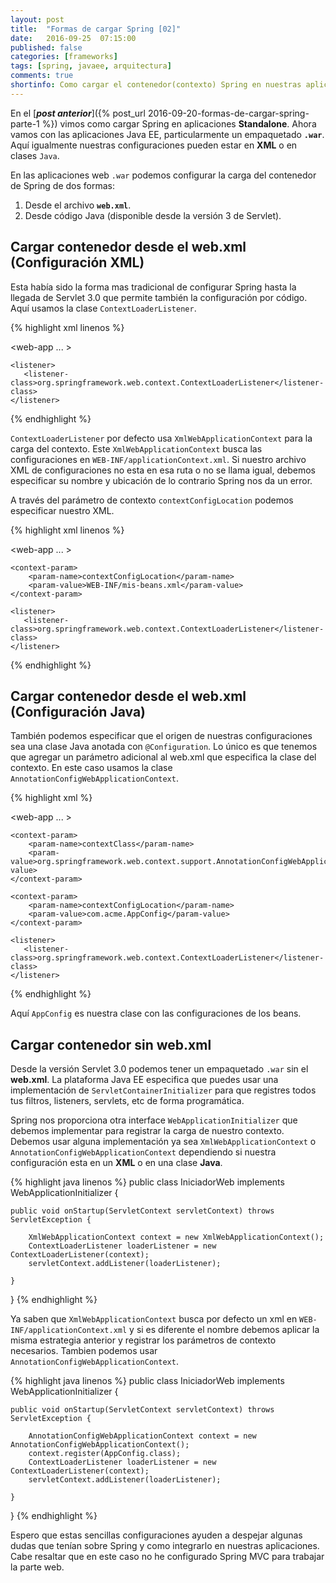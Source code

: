 ```yaml
---
layout: post
title:  "Formas de cargar Spring [02]"
date:   2016-09-25  07:15:00
published: false
categories: [frameworks]
tags: [spring, javaee, arquitectura]
comments: true
shortinfo: Como cargar el contenedor(contexto) Spring en nuestras aplicaciones. Parte 2.
---
```


En el [_**post anterior**_]({% post_url 2016-09-20-formas-de-cargar-spring-parte-1 %}) vimos como cargar Spring en aplicaciones
**Standalone**. Ahora vamos con las aplicaciones Java EE, particularmente un empaquetado **`.war`**. Aquí igualmente nuestras
configuraciones pueden estar en **XML** o en clases `Java`.

En las aplicaciones web `.war` podemos configurar la carga del contenedor de Spring de dos formas:

1. Desde el archivo **`web.xml`**.
2. Desde código Java (disponible desde la versión 3 de Servlet).


## Cargar contenedor desde el web.xml (Configuración XML)
Esta había sido la forma mas tradicional de configurar Spring hasta la llegada de Servlet 3.0 que permite también la configuración
por código. Aquí usamos la clase `ContextLoaderListener`.


{% highlight xml linenos %}
<?xml version="1.0" encoding="UTF-8"?>
<web-app ... >

    <listener>
       <listener-class>org.springframework.web.context.ContextLoaderListener</listener-class>
    </listener>

</web-app>
{% endhighlight %}<br/>

`ContextLoaderListener` por defecto usa `XmlWebApplicationContext` para la carga del contexto. Este `XmlWebApplicationContext`
busca las configuraciones en `WEB-INF/applicationContext.xml`. Si nuestro archivo XML de configuraciones no esta en esa ruta
o no se llama igual, debemos especificar su nombre y ubicación de lo contrario Spring nos da un error.

A través del parámetro de contexto `contextConfigLocation` podemos especificar nuestro XML.

{% highlight xml linenos %}
<?xml version="1.0" encoding="UTF-8"?>
<web-app ... >

    <context-param>
        <param-name>contextConfigLocation</param-name>
        <param-value>WEB-INF/mis-beans.xml</param-value>
    </context-param>

    <listener>
       <listener-class>org.springframework.web.context.ContextLoaderListener</listener-class>
    </listener>

</web-app>
{% endhighlight %}<br/>


## Cargar contenedor desde el web.xml (Configuración Java)
También podemos especificar que el origen de nuestras configuraciones sea una clase Java anotada con `@Configuration`.
Lo único es que tenemos que agregar un parámetro adicional al web.xml que especifica la clase del contexto. En este caso
usamos la clase `AnnotationConfigWebApplicationContext`.


{% highlight xml %}
<?xml version="1.0" encoding="UTF-8"?>
<web-app ... >

    <context-param>
        <param-name>contextClass</param-name>
        <param-value>org.springframework.web.context.support.AnnotationConfigWebApplicationContext</param-value>
    </context-param>

    <context-param>
        <param-name>contextConfigLocation</param-name>
        <param-value>com.acme.AppConfig</param-value>
    </context-param>

    <listener>
       <listener-class>org.springframework.web.context.ContextLoaderListener</listener-class>
    </listener>

</web-app>
{% endhighlight %}<br/>

Aquí `AppConfig` es nuestra clase con las configuraciones de los beans.


## Cargar contenedor sin web.xml
Desde la versión Servlet 3.0 podemos tener un empaquetado `.war` sin el **web.xml**. La plataforma Java EE especifica que puedes
usar una implementación de `ServletContainerInitializer` para que registres todos tus filtros, listeners, servlets, etc de forma
programática.

Spring nos proporciona otra interface `WebApplicationInitializer` que debemos implementar para registrar la carga de nuestro
contexto. Debemos usar alguna implementación ya sea `XmlWebApplicationContext` o `AnnotationConfigWebApplicationContext` dependiendo
si nuestra configuración esta en un **XML** o en una clase **Java**.

{% highlight java linenos %}
public class IniciadorWeb implements WebApplicationInitializer {

    public void onStartup(ServletContext servletContext) throws ServletException {

        XmlWebApplicationContext context = new XmlWebApplicationContext();
        ContextLoaderListener loaderListener = new ContextLoaderListener(context);
        servletContext.addListener(loaderListener);

    }
}
{% endhighlight %}<br/>

Ya saben que `XmlWebApplicationContext` busca por defecto un xml en `WEB-INF/applicationContext.xml` y si es diferente el nombre
debemos aplicar la misma estrategia anterior y registrar los parámetros de contexto necesarios. Tambien podemos usar
`AnnotationConfigWebApplicationContext`.

{% highlight java linenos %}
public class IniciadorWeb implements WebApplicationInitializer {

    public void onStartup(ServletContext servletContext) throws ServletException {

        AnnotationConfigWebApplicationContext context = new AnnotationConfigWebApplicationContext();
        context.register(AppConfig.class);
        ContextLoaderListener loaderListener = new ContextLoaderListener(context);
        servletContext.addListener(loaderListener);

    }
}
{% endhighlight %}<br/>


Espero que estas sencillas configuraciones ayuden a despejar algunas dudas que tenían sobre Spring y como integrarlo en nuestras aplicaciones.
Cabe resaltar que en este caso no he configurado Spring MVC para trabajar la parte web.

